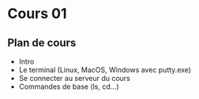 # Cours 01

## Plan de cours
- Intro
- Le terminal (Linux, MacOS, Windows avec putty.exe)
- Se connecter au serveur du cours
- Commandes de base (ls, cd...)

